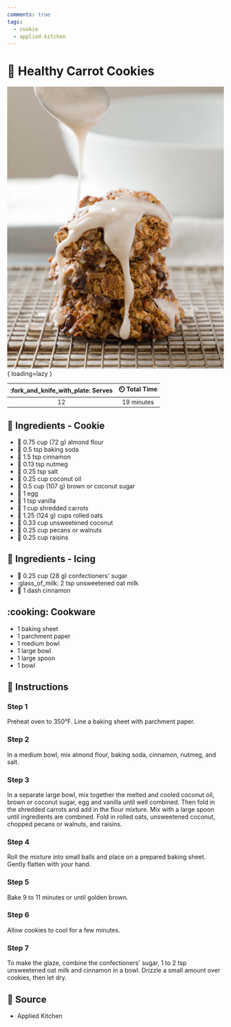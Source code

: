 ```yaml
---
comments: true
tags:
  - cookie
  - applied-kitchen
---
```

# :carrot: Healthy Carrot Cookies

![Healthy Carrot Cookies](../assets/images/healthy-carrot-cookies.png){ loading=lazy }

| :fork_and_knife_with_plate: Serves | :timer_clock: Total Time |
|:----------------------------------:|:-----------------------: |
| 12 | 19 minutes |

## :salt: Ingredients - Cookie

- :ear_of_rice: 0.75 cup (72 g) almond flour
- :cup_with_straw: 0.5 tsp baking soda
- :custard: 1.5 tsp cinnamon
- :chestnut: 0.13 tsp nutmeg
- :salt: 0.25 tsp salt
- :coconut: 0.25 cup coconut oil
- :maple_leaf: 0.5 cup (107 g) brown or coconut sugar
- :egg: 1 egg
- :icecream: 1 tsp vanilla
- :carrot: 1 cup shredded carrots
- :ear_of_rice: 1.25 (124 g) cups rolled oats
- :coconut: 0.33 cup unsweetened coconut
- :chestnut: 0.25 cup pecans or walnuts
- :grapes: 0.25 cup raisins

## :salt: Ingredients - Icing

- :candy: 0.25 cup (28 g) confectioners' sugar
- :glass_of_milk: 2 tsp unsweetened oat milk
- :custard: 1 dash cinnamon

## :cooking: Cookware

- 1 baking sheet
- 1 parchment paper
- 1 medium bowl
- 1 large bowl
- 1 large spoon
- 1 bowl

## :pencil: Instructions

### Step 1

Preheat oven to 350°F. Line a baking sheet with parchment paper.

### Step 2

In a medium bowl, mix almond flour, baking soda, cinnamon, nutmeg, and salt.

### Step 3

In a separate large bowl, mix together the melted and cooled coconut oil, brown or coconut sugar, egg and vanilla until
well combined. Then fold in the shredded carrots and add in the flour mixture. Mix with a large spoon until ingredients
are combined. Fold in rolled oats, unsweetened coconut, chopped pecans or walnuts, and raisins.

### Step 4

Roll the mixture into small balls and place on a prepared baking sheet. Gently flatten with your hand.

### Step 5

Bake 9 to 11 minutes or until golden brown.

### Step 6

Allow cookies to cool for a few minutes.

### Step 7

To make the glaze, combine the confectioners' sugar, 1 to 2 tsp unsweetened oat milk and cinnamon in a bowl. Drizzle a
small amount over cookies, then let dry.

## :link: Source

- Applied Kitchen

